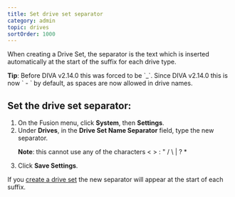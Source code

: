 ```yaml
---
title: Set drive set separator
category: admin
topic: drives
sortOrder: 1000
---
```


When creating a Drive Set, the separator is the text which is inserted automatically at the start of the suffix for each drive type.

<p class="tip">
  <strong>Tip</strong>: Before DIVA v2.14.0 this was forced to be `_`. Since DIVA v2.14.0 this is now ` - ` by default, as spaces are now allowed in drive names.
</p>

## Set the drive set separator:

<ol>

  <li>On the Fusion menu, click <strong>System</strong>, then <strong>Settings</strong>.</li>

  <li>
    Under <strong>Drives</strong>, in the <strong>Drive Set Name Separator</strong> field, type the new separator.
    <p class="note"><strong>Note</strong>: this cannot use any of the characters < > : " / \ | ? * </p>
  </li>

  <li>Click <strong>Save Settings</strong>.</li>

</ol>

If you [create a drive set](/v2/articles/create-drive-set.html) the new separator will appear at the start of each suffix.

